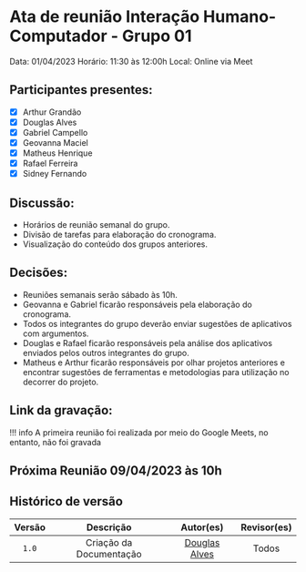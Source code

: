 # Ata de reunião Interação Humano-Computador - Grupo 01

Data: 01/04/2023
Horário: 11:30 às 12:00h
Local: Online via Meet

## Participantes presentes:

- [x] Arthur Grandão
- [x] Douglas Alves
- [x] Gabriel Campello
- [x] Geovanna Maciel
- [x] Matheus Henrique
- [x] Rafael Ferreira
- [x] Sidney Fernando

## Discussão:

- Horários de reunião semanal do grupo.
- Divisão de tarefas para elaboração do cronograma.
- Visualização do conteúdo dos grupos anteriores.

## Decisões:

- Reuniões semanais serão sábado às 10h.
- Geovanna e Gabriel ficarão responsáveis pela elaboração do cronograma.
- Todos os integrantes do grupo deverão enviar sugestões de aplicativos com argumentos.
- Douglas e Rafael ficarão responsáveis pela análise dos aplicativos enviados pelos outros integrantes do grupo.
- Matheus e Arthur ficarão responsáveis por olhar projetos anteriores e encontrar sugestões de ferramentas e metodologias para utilização no decorrer do projeto.

## Link da gravação:

!!! info
    A primeira reunião foi realizada por meio do Google Meets, no entanto, não foi gravada

## Próxima Reunião 09/04/2023 às 10h

## Histórico de versão

| Versão |        Descrição        |                  Autor(es)                   | Revisor(es) |
| :----: | :---------------------: | :------------------------------------------: | :---------: |
| `1.0`  | Criação da Documentação | [Douglas Alves](https://github.com/dougalvs) |    Todos    |

